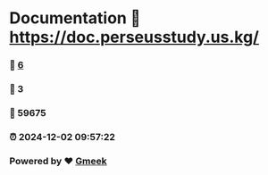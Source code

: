 # Documentation :link: https://doc.perseusstudy.us.kg/ 
### :page_facing_up: [6](https://doc.perseusstudy.us.kg//tag.html) 
### :speech_balloon: 3 
### :hibiscus: 59675 
### :alarm_clock: 2024-12-02 09:57:22 
### Powered by :heart: [Gmeek](https://github.com/Meekdai/Gmeek)

